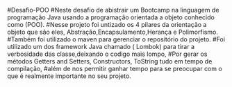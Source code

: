 #Desafio-POO
#Neste desafio de abistrair um Bootcamp na linguagem de programação Java usando a programação orientada a objeto conhecido como (POO).
#Nesse projeto foi untizado os 4 pilares da orientação a objeto que são eles, Abstração,Encapsulamento,Herança e Polimorfismo.
#Também foi utilizado o maven para gerenciar o repositório do projeto.
#Foi utilizado um dos framework Java chamado ( Lombok) para tirar a verbosidade das classe,deixando o codigo mais lompo,
#Por gerar os métodos Getters and Setters, Constructors, ToString tudo em tempo de compilação,
#além de nos permitir ganhar tempo para se preocupar com o que  é realmente  importante no seu projeto.
